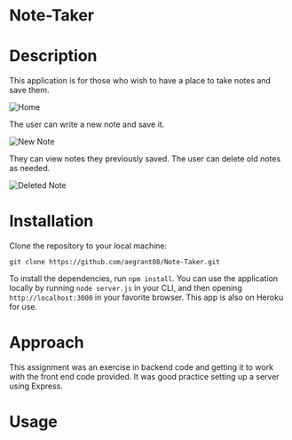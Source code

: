# Note-Taker

# Description
This application is for those who wish to have a place to take notes and save them. 

![Home](../assets/screen-shots/1-landing-page.png?raw=true)

The user can write a new note and save it. 

![New Note](../assets/screen-shots/2-example-notes.png?raw=true)

They can view notes they previously saved. The user can delete old notes as needed.

![Deleted Note](../assets/screen-shots/3-deleted-note.png?raw=true)

# Installation
Clone the repository to your local machine:

`git clone https://github.com/aegrant08/Note-Taker.git`

To install the dependencies, run `npm install`. You can use the application locally by running `node server.js` in your CLI, and then opening `http://localhost:3000` in your favorite browser. This app is also on Heroku for use.

# Approach

This assignment was an exercise in backend code and getting it to work with the front end code provided. It was good practice setting up a server using Express.

# Usage